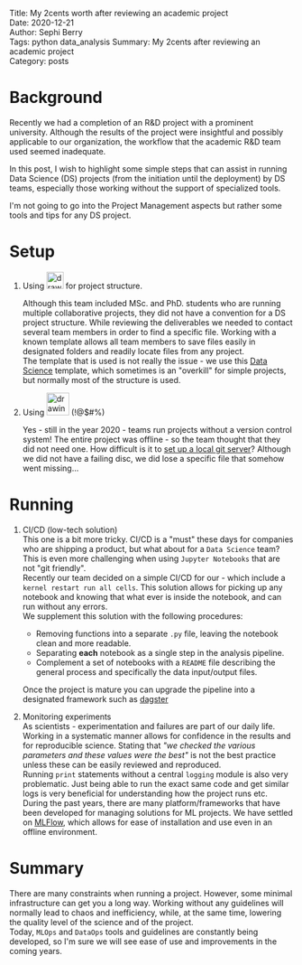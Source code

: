 Title: My 2cents worth after reviewing an academic project   
Date: 2020-12-21  
Author: Sephi Berry  
Tags: python data_analysis 
Summary: My 2cents after reviewing an academic project   
Category: posts

# Background

Recently we had a completion of an R&D project with a prominent university. Although the results of the project were insightful and possibly applicable to our organization, the workflow that the academic R&D team used seemed inadequate.   

In this post, I wish to highlight some simple steps that can assist in running Data Science (DS) projects (from the initiation until the deployment) by DS teams, especially those working without the support of specialized tools.  

I'm not going to go into the Project Management aspects but rather some tools and tips for any DS project.

# Setup
1.  Using <img src="https://miro.medium.com/max/1200/1*wfMxroB_sHsx06lrreeKew.png" alt="drawing" height="30" href="https://cookiecutter.readthedocs.io/en/latest/installation.html" />  for project structure.  
      
    Although this team included MSc. and PhD. students who are running multiple collaborative projects, they did not have a convention for a DS project structure. While reviewing the deliverables we needed to contact several team members in order to find a specific file. Working with a known template allows all team members to save files easily in designated folders and readily locate files from any project.  
    The template that is used is not really the issue - we use this [Data Science]((https://drivendata.github.io/cookiecutter-data-science/)) template, which sometimes is an "overkill" for  simple projects, but normally most of the structure is used.  

2. Using <img src="https://camo.githubusercontent.com/6eaaae8defc78f268eaf0824350a66a1dfcb6aa77210d3dca069d1d1cefebc53/68747470733a2f2f6769742d73636d2e636f6d2f696d616765732f6c6f676f732f646f776e6c6f6164732f4769742d4c6f676f2d32436f6c6f722e706e67" alt="drawing" height="40" href="https://git-scm.com/"/>  (!@$#%)  
  
   Yes - still in the year 2020 - teams run projects without a version control system! The entire project was offline - so the team thought that they did not need one. How difficult is it to [set up a local git server](https://www.linux.com/training-tutorials/how-run-your-own-git-server/)? Although we did not have a failing disc, we did lose a specific file that somehow went missing...
   
# Running 
1. CI/CD (low-tech  solution)   
   This one is a bit more tricky.  CI/CD is a "must" these days for companies who are shipping a product, but what about for a `Data Science` team? This is even more challenging when using `Jupyter Notebooks` that are not "git friendly".  
   Recently our team decided on a simple CI/CD for our  - which include a `kernel restart run all cells`. This solution allows for picking up any notebook and  knowing that what ever is inside the notebook, and can run without any errors.  
   We supplement this solution with the following procedures:   

     * Removing functions into a separate  `.py` file, leaving the notebook clean and more readable. 
     * Separating **each** notebook as a single step in the analysis pipeline. 
     * Complement a set of notebooks with a `README` file describing the general process and specifically the data input/output files.  
  
    Once the project is mature you can upgrade the pipeline into a designated framework such as [dagster](https://dagster.io/)
  
2. Monitoring experiments  
   As scientists - experimentation and failures are part of our daily life. Working in a systematic manner allows for confidence in the results and for reproducible science.  Stating that _"we checked the various parameters and these values were the best"_ is not the best practice unless these can be easily reviewed and reproduced.   
   Running `print` statements without a central `logging` module is also very problematic. Just being able to run the exact same code and get similar logs is very beneficial for understanding how the project runs etc.      
   During the past years, there are many platform/frameworks that have been developed for managing solutions for ML projects. We have settled on [MLFlow](https://mlflow.org), which allows for ease of installation and use even in an offline environment. 

# Summary  

There are many constraints when running a project. However, some minimal infrastructure can get you a long way. Working without any guidelines will normally lead to chaos and inefficiency, while, at the same time, lowering the quality level of the science and of the project.  
Today, `MLOps` and `DataOps` tools and guidelines are constantly being developed, so I'm sure we will see ease of use and improvements in the coming years. 
